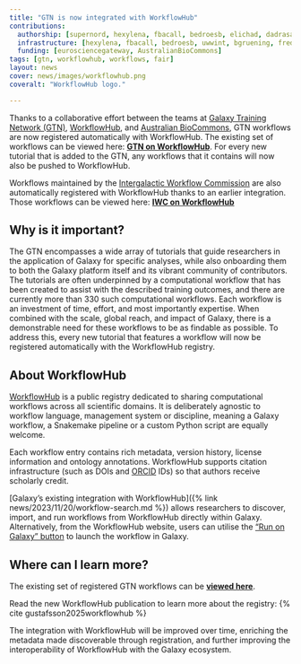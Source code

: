 ```yaml
---
title: "GTN is now integrated with WorkflowHub"
contributions:
  authorship: [supernord, hexylena, fbacall, bedroesb, elichad, dadrasarmin, shiltemann, bgruening, frederikcoppens, CaroleGoble]
  infrastructure: [hexylena, fbacall, bedroesb, uwwint, bgruening, frederikcoppens, CaroleGoble]
  funding: [eurosciencegateway, AustralianBioCommons]
tags: [gtn, workflowhub, workflows, fair]
layout: news
cover: news/images/workflowhub.png
coveralt: "WorkflowHub logo."

---
```


Thanks to a collaborative effort between the teams at [Galaxy Training Network (GTN)](https://training.galaxyproject.org/), [WorkflowHub](https://workflowhub.eu/), and [Australian BioCommons](https://www.biocommons.org.au/), GTN workflows are now registered automatically with WorkflowHub. The existing set of workflows can be viewed here: [**GTN on WorkflowHub**](https://workflowhub.eu/projects/12/workflows). For every new tutorial that is added to the GTN, any workflows that it contains will now also be pushed to WorkflowHub.

Workflows maintained by the [Intergalactic Workflow Commission](https://iwc.galaxyproject.org) are also automatically registered with WorkflowHub thanks to an earlier integration. Those workflows can be viewed here: [**IWC on WorkflowHub**](https://workflowhub.eu/projects/33#workflows)

## Why is it important?

The GTN encompasses a wide array of tutorials that guide researchers in the application of Galaxy for specific analyses, while also onboarding them to both the Galaxy platform itself and its vibrant community of contributors. The tutorials are often underpinned by a computational workflow that has been created to assist with the described training outcomes, and there are currently more than 330 such computational workflows. Each workflow is an investment of time, effort, and most importantly expertise. When combined with the scale, global reach, and impact of Galaxy, there is a demonstrable need for these workflows to be as findable as possible. To address this, every new tutorial that features a workflow will now be registered automatically with the WorkflowHub registry.

## About WorkflowHub

[WorkflowHub](https://workflowhub.eu/) is a public registry dedicated to sharing computational workflows across all scientific domains. It is deliberately agnostic to workflow language, management system or discipline, meaning a Galaxy workflow, a Snakemake pipeline or a custom Python script are equally welcome.

Each workflow entry contains rich metadata, version history, license information and ontology annotations. WorkflowHub supports citation infrastructure (such as DOIs and [ORCID](https://orcid.org/) IDs) so that authors receive scholarly credit.

[Galaxy’s existing integration with WorkflowHub]({% link news/2023/11/20/workflow-search.md %}) allows researchers to discover, import, and run workflows from WorkflowHub directly within Galaxy. Alternatively, from the WorkflowHub website, users can utilise the [“Run on Galaxy” button](https://galaxyproject.org/news/2023-11-13-run-in-galaxy-button-workflowhub/) to launch the workflow in Galaxy.
## Where can I learn more?

The existing set of registered GTN workflows can be [**viewed here**](https://workflowhub.eu/projects/12/workflows).

Read the new WorkflowHub publication to learn more about the registry: {% cite gustafsson2025workflowhub %}

The integration with WorkflowHub will be improved over time, enriching the metadata made discoverable through registration, and further improving the interoperability of WorkflowHub with the Galaxy ecosystem.
